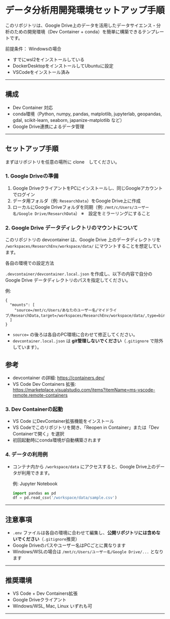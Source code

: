 
# データ分析用開発環境セットアップ手順

このリポジトリは、Google Drive上のデータを活用したデータサイエンス・分析のための開発環境（Dev Container + conda）を簡単に構築できるテンプレートです。

前提条件： Windowsの場合
- すでにwsl2をインストールしている
- DockerDesktopをインストールしてUbuntuに設定
- VSCodeをインストール済み

---

## 構成
- Dev Container 対応
- conda環境（Python, numpy, pandas, matplotlib, jupyterlab, geopandas, gdal, scikit-learn, seaborn, japanize-matplotlib など）
- Google Drive連携によるデータ管理

---

## セットアップ手順
まずはリポジトリを任意の場所に clone　してください。

### 1. Google Driveの準備
1. Google DriveクライアントをPCにインストールし、同じGoogleアカウントでログイン
2. データ用フォルダ（例: `ResearchData`）をGoogle Drive上に作成
3. ローカルにGoogle Driveフォルダを同期（例: `/mnt/c/Users/ユーザー名/Google Drive/ResearchData`）
※　設定をミラーリングにすること

### 2. Google Drive データディレクトリのマウントについて

このリポジトリの devcontainer は、Google Drive 上のデータディレクトリを `/workspaces/ResearchEnv/workspace/data/` にマウントすることを想定しています。

各自の環境での設定方法

`.devcontainer/devcontainer.local.json` を作成し、以下の内容で自分の Google Drive データディレクトリのパスを指定してください。

例:

```
{
  "mounts": [
    "source=/mnt/c/Users/あなたのユーザー名/マイドライブ/ResearchData,target=/workspaces/ResearchEnv/workspace/data/,type=bind"
  ]
}
```

- `source=` の後ろは各自のPC環境に合わせて修正してください。
- `devcontainer.local.json` は **git管理しないでください**（`.gitignore` で除外しています）。

## 参考
- devcontainer の詳細: https://containers.dev/
- VS Code Dev Containers 拡張: https://marketplace.visualstudio.com/items?itemName=ms-vscode-remote.remote-containers
### 3. Dev Containerの起動
- VS Code にDevContainer拡張機能をインストール
- VS Codeでこのリポジトリを開き、「Reopen in Container」または「Dev Containerで開く」を選択
- 初回起動時にconda環境が自動構築されます

### 4. データの利用例
- コンテナ内から `/workspace/data` にアクセスすると、Google Drive上のデータが利用できます。

  例: Jupyter Notebook
  ```python
  import pandas as pd
  df = pd.read_csv('/workspace/data/sample.csv')
  ```

---

## 注意事項
- `.env` ファイルは各自の環境に合わせて編集し、**公開リポジトリには含めないでください**（`.gitignore`推奨）
- Google Driveのパスやユーザー名はPCごとに異なります
- Windows/WSLの場合は `/mnt/c/Users/ユーザー名/Google Drive/...` となります

---

## 推奨環境
- VS Code + Dev Containers拡張
- Google Driveクライアント
- Windows/WSL, Mac, Linux いずれも可

---
